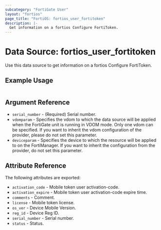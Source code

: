 ```yaml
---
subcategory: "FortiGate User"
layout: "fortios"
page_title: "FortiOS: fortios_user_fortitoken"
description: |-
  Get information on a fortios Configure FortiToken.
---
```


# Data Source: fortios_user_fortitoken
Use this data source to get information on a fortios Configure FortiToken.


## Example Usage

```hcl

```

## Argument Reference

* `serial_number` - (Required) Serial number.
* `vdomparam` - Specifies the vdom to which the data source will be applied when the FortiGate unit is running in VDOM mode. Only one vdom can be specified. If you want to inherit the vdom configuration of the provider, please do not set this parameter.
* `deviceparam` - Specifies the device to which the resource will be applied to on the FortiManager. If you want to inherit the configuration from the provider, do not set this parameter.

## Attribute Reference

The following attributes are exported:

* `activation_code` - Mobile token user activation-code.
* `activation_expire` - Mobile token user activation-code expire time.
* `comments` - Comment.
* `license` - Mobile token license.
* `os_ver` - Device Mobile Version.
* `reg_id` - Device Reg ID.
* `serial_number` - Serial number.
* `status` - Status.
